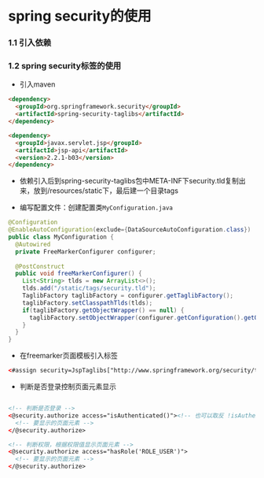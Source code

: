 # spring security的使用
### 1.1 引入依赖

### **1.2  spring security标签的使用**
* 引入maven
```html
<dependency>
  <groupId>org.springframework.security</groupId>
  <artifactId>spring-security-taglibs</artifactId> 
</dependency>  

<dependency>
  <groupId>javax.servlet.jsp</groupId>
  <artifactId>jsp-api</artifactId>
  <version>2.2.1-b03</version> 
</dependency>
```

* 依赖引入后到spring-security-taglibs包中META-INF下security.tld复制出来，放到/resources/static下，最后建一个目录tags

* 编写配置文件：创建配置类`MyConfiguration.java`
```java
@Configuration 
@EnableAutoConfiguration(exclude={DataSourceAutoConfiguration.class})
public class MyConfiguration {
  @Autowired
  private FreeMarkerConfigurer configurer;    
  
  @PostConstruct
  public void freeMarkerConfigurer() {
    List<String> tlds = new ArrayList<>();
    tlds.add("/static/tags/security.tld");
    TaglibFactory taglibFactory = configurer.getTaglibFactory();
    taglibFactory.setClasspathTlds(tlds);
    if(taglibFactory.getObjectWrapper() == null) {
      taglibFactory.setObjectWrapper(configurer.getConfiguration().getObjectWrapper());
    }
  }
}
```



* 在freemarker页面模板引入标签
```html
<#assign security=JspTaglibs["http://www.springframework.org/security/tags"] />
```

* 判断是否登录控制页面元素显示
```html

<!-- 判断是否登录 -->
<@security.authorize access="isAuthenticated()"><!-- 也可以取反 !isAuthenticated()-->
  <!-- 要显示的页面元素 -->
</@security.authorize>

<!-- 判断权限，根据权限值显示页面元素 -->
<@security.authorize access="hasRole('ROLE_USER')">
  <!-- 要显示的页面元素 -->
</@security.authorize>
```


